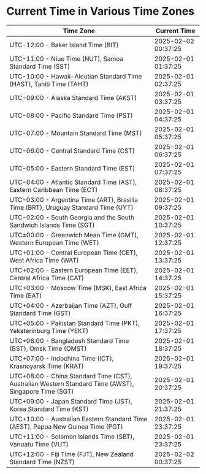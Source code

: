 # Current Time in Various Time Zones

| Time Zone | Current Time |
|-----------|--------------|
| UTC-12:00 - Baker Island Time (BIT) | 2025-02-02 00:37:25 |
| UTC-11:00 - Niue Time (NUT), Samoa Standard Time (SST) | 2025-02-01 01:37:25 |
| UTC-10:00 - Hawaii-Aleutian Standard Time (HAST), Tahiti Time (TAHT) | 2025-02-01 02:37:25 |
| UTC-09:00 - Alaska Standard Time (AKST) | 2025-02-01 03:37:25 |
| UTC-08:00 - Pacific Standard Time (PST) | 2025-02-01 04:37:25 |
| UTC-07:00 - Mountain Standard Time (MST) | 2025-02-01 05:37:25 |
| UTC-06:00 - Central Standard Time (CST) | 2025-02-01 06:37:25 |
| UTC-05:00 - Eastern Standard Time (EST) | 2025-02-01 07:37:25 |
| UTC-04:00 - Atlantic Standard Time (AST), Eastern Caribbean Time (ECT) | 2025-02-01 08:37:25 |
| UTC-03:00 - Argentina Time (ART), Brasília Time (BRT), Uruguay Standard Time (UYT) | 2025-02-01 09:37:25 |
| UTC-02:00 - South Georgia and the South Sandwich Islands Time (SGT) | 2025-02-01 10:37:25 |
| UTC±00:00 - Greenwich Mean Time (GMT), Western European Time (WET) | 2025-02-01 12:37:25 |
| UTC+01:00 - Central European Time (CET), West Africa Time (WAT) | 2025-02-01 13:37:25 |
| UTC+02:00 - Eastern European Time (EET), Central Africa Time (CAT) | 2025-02-01 14:37:25 |
| UTC+03:00 - Moscow Time (MSK), East Africa Time (EAT) | 2025-02-01 15:37:25 |
| UTC+04:00 - Azerbaijan Time (AZT), Gulf Standard Time (GST) | 2025-02-01 16:37:25 |
| UTC+05:00 - Pakistan Standard Time (PKT), Yekaterinburg Time (YEKT) | 2025-02-01 17:37:25 |
| UTC+06:00 - Bangladesh Standard Time (BST), Omsk Time (OMST) | 2025-02-01 18:37:25 |
| UTC+07:00 - Indochina Time (ICT), Krasnoyarsk Time (KRAT) | 2025-02-01 19:37:25 |
| UTC+08:00 - China Standard Time (CST), Australian Western Standard Time (AWST), Singapore Time (SGT) | 2025-02-01 20:37:25 |
| UTC+09:00 - Japan Standard Time (JST), Korea Standard Time (KST) | 2025-02-01 21:37:25 |
| UTC+10:00 - Australian Eastern Standard Time (AEST), Papua New Guinea Time (PGT) | 2025-02-01 23:37:25 |
| UTC+11:00 - Solomon Islands Time (SBT), Vanuatu Time (VUT) | 2025-02-01 23:37:25 |
| UTC+12:00 - Fiji Time (FJT), New Zealand Standard Time (NZST) | 2025-02-02 00:37:25 |
